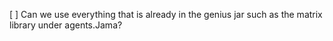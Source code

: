 [ ] Can we use everything that is already in the genius jar such as the matrix library under agents.Jama? 